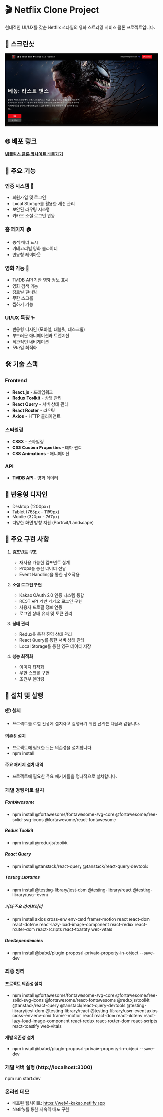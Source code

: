 # 🎬 Netflix Clone Project

현대적인 UI/UX를 갖춘 Netflix 스타일의 영화 스트리밍 서비스 클론 프로젝트입니다.

## 📸 스크린샷
![Netflix Clone Screenshot](./image.png)

## 🌐 배포 링크
**[넷플릭스 클론 웹사이트 바로가기](https://hilarious-lolly-e4a1fe.netlify.app/)**

## 🌟 주요 기능

### 인증 시스템 🔐
- 회원가입 및 로그인 
- Local Storage를 활용한 세션 관리 
- 보안된 라우팅 시스템 
- 카카오 소셜 로그인 연동

### 홈 페이지 🏠
- 동적 배너 표시
- 카테고리별 영화 슬라이더
- 반응형 레이아웃

### 영화 기능 🎥
- TMDB API 기반 영화 정보 표시
- 영화 검색 기능
- 장르별 필터링
- 무한 스크롤
- 찜하기 기능

### UI/UX 특징 ✨
- 반응형 디자인 (모바일, 태블릿, 데스크톱)
- 부드러운 애니메이션과 트랜지션
- 직관적인 네비게이션
- 모바일 최적화

## 🛠 기술 스택

### Frontend
- **React.js** - 프레임워크
- **Redux Toolkit** - 상태 관리
- **React Query** - 서버 상태 관리
- **React Router** - 라우팅
- **Axios** - HTTP 클라이언트

### 스타일링
- **CSS3** - 스타일링
- **CSS Custom Properties** - 테마 관리
- **CSS Animations** - 애니메이션

### API
- **TMDB API** - 영화 데이터

## 📱 반응형 디자인

- Desktop (1200px+)
- Tablet (768px - 1199px)
- Mobile (320px - 767px)
- 다양한 화면 방향 지원 (Portrait/Landscape)

## 💫 주요 구현 사항

1. **컴포넌트 구조**
   - 재사용 가능한 컴포넌트 설계
   - Props를 통한 데이터 전달
   - Event Handling을 통한 상호작용

2. **소셜 로그인 구현**
   - Kakao OAuth 2.0 인증 시스템 통합
   - REST API 기반 카카오 로그인 구현
   - 사용자 프로필 정보 연동
   - 로그인 상태 유지 및 토큰 관리

3. **상태 관리**
   - Redux를 통한 전역 상태 관리
   - React Query를 통한 서버 상태 관리
   - Local Storage를 통한 영구 데이터 저장

4. **성능 최적화**
   - 이미지 최적화
   - 무한 스크롤 구현
   - 조건부 렌더링

## 🚀 설치 및 실행
### 📦 설치
- 프로젝트를 로컬 환경에 설치하고 실행하기 위한 단계는 다음과 같습니다.

#### 의존성 설치
- 프로젝트에 필요한 모든 의존성을 설치합니다.
- npm install
#### 주요 패키지 설치 내역
- 프로젝트에 필요한 주요 패키지들을 명시적으로 설치합니다.
### 개별 명령어로 설치
##### FontAwesome
- npm install @fortawesome/fontawesome-svg-core @fortawesome/free-solid-svg-icons @fortawesome/react-fontawesome
##### Redux Toolkit
- npm install @reduxjs/toolkit
##### React Query
- npm install @tanstack/react-query @tanstack/react-query-devtools
##### Testing Libraries
- npm install @testing-library/jest-dom @testing-library/react @testing-library/user-event
##### 기타 주요 라이브러리
- npm install axios cross-env env-cmd framer-motion react react-dom react-dotenv react-lazy-load-image-component react-redux react-router-dom react-scripts react-toastify web-vitals

##### DevDependencies
- npm install @babel/plugin-proposal-private-property-in-object --save-dev

### 최종 정리

#### 프로젝트 의존성 설치
- npm install @fortawesome/fontawesome-svg-core @fortawesome/free-solid-svg-icons @fortawesome/react-fontawesome @reduxjs/toolkit @tanstack/react-query @tanstack/react-query-devtools @testing-library/jest-dom @testing-library/react @testing-library/user-event axios cross-env env-cmd framer-motion react react-dom react-dotenv react-lazy-load-image-component react-redux react-router-dom react-scripts react-toastify web-vitals

#### 개발 의존성 설치
- npm install @babel/plugin-proposal-private-property-in-object --save-dev

### 개발 서버 실행 (http://localhost:3000)
npm run start:dev

### 온라인 데모
- 배포된 웹사이트: https://web4-kakao.netlify.app
- Netlify를 통한 지속적 배포 구현

